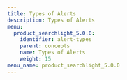 ```yaml
---
title: Types of Alerts
description: Types of Alerts
menu:
  product_searchlight_5.0.0:
    identifier: alert-types
    parent: concepts
    name: Types of Alerts
    weight: 15
menu_name: product_searchlight_5.0.0
---
```


